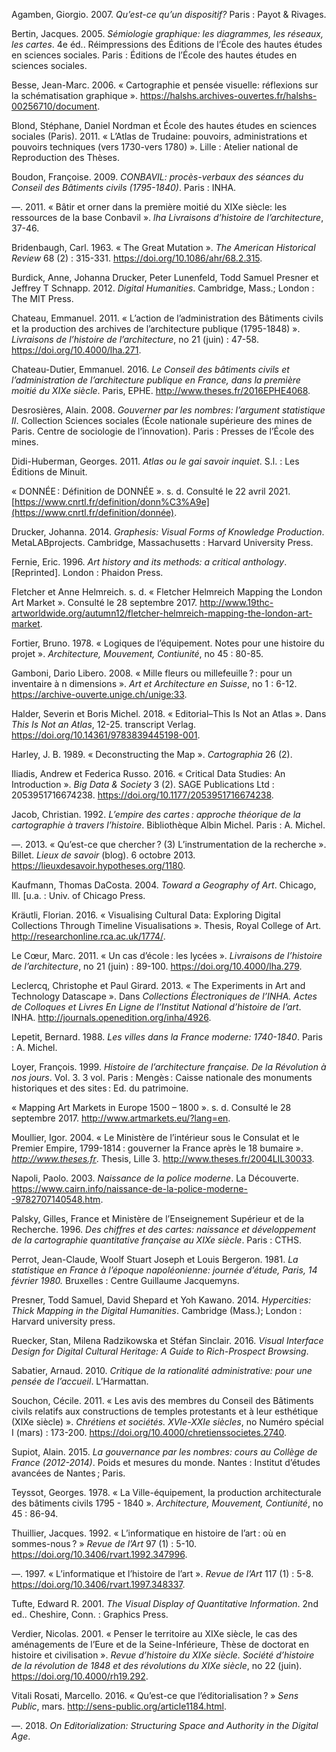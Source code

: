 Agamben, Giorgio. 2007. *Qu’est-ce qu’un dispositif?* Paris : Payot & Rivages.

Bertin, Jacques. 2005. *Sémiologie graphique: les diagrammes, les réseaux, les cartes*. 4e éd.. Réimpressions des Éditions de l’École des hautes études en sciences sociales. Paris : Éditions de l’École des hautes études en sciences sociales.

Besse, Jean-Marc. 2006. « Cartographie et pensée visuelle: réflexions sur la schématisation graphique ». https://halshs.archives-ouvertes.fr/halshs-00256710/document.

Blond, Stéphane, Daniel Nordman et École des hautes études en sciences sociales (Paris). 2011. « L’Atlas de Trudaine: pouvoirs, administrations et pouvoirs techniques (vers 1730-vers 1780) ». Lille : Atelier national de Reproduction des Thèses.

Boudon, Françoise. 2009. *CONBAVIL: procès-verbaux des séances du Conseil des Bâtiments civils (1795-1840)*. Paris : INHA.

—. 2011. « Bâtir et orner dans la première moitié du XIXe siècle: les ressources de la base Conbavil ». *lha Livraisons d’histoire de l’architecture*, 37-46.

Bridenbaugh, Carl. 1963. « The Great Mutation ». *The American Historical Review* 68 (2) : 315-331. https://doi.org/10.1086/ahr/68.2.315.

Burdick, Anne, Johanna Drucker, Peter Lunenfeld, Todd Samuel Presner et Jeffrey T Schnapp. 2012. *Digital Humanities*. Cambridge, Mass.; London : The MIT Press.

Chateau, Emmanuel. 2011. « L’action de l’administration des Bâtiments civils et la production des archives de l’architecture publique (1795-1848) ». *Livraisons de l’histoire de l’architecture*, no 21 (juin) : 47-58. https://doi.org/10.4000/lha.271.

Chateau-Dutier, Emmanuel. 2016. *Le Conseil des bâtiments civils et l’administration de l’architecture publique en France, dans la première moitié du XIXe siècle*. Paris, EPHE. http://www.theses.fr/2016EPHE4068.

Desrosières, Alain. 2008. *Gouverner par les nombres: l’argument statistique II*. Collection Sciences sociales (École nationale supérieure des mines de Paris. Centre de sociologie de l’innovation). Paris : Presses de l’École des mines.

Didi-Huberman, Georges. 2011. *Atlas ou le gai savoir inquiet*. S.l. : Les Éditions de Minuit.

« DONNÉE : Définition de DONNÉE ». s. d. Consulté le 22 avril 2021. [https://www.cnrtl.fr/definition/donn%C3%A9e](https://www.cnrtl.fr/definition/donnée).

Drucker, Johanna. 2014. *Graphesis: Visual Forms of Knowledge Production*. MetaLABprojects. Cambridge, Massachusetts : Harvard University Press.

Fernie, Eric. 1996. *Art history and its methods: a critical anthology*. [Reprinted]. London : Phaidon Press.

Fletcher et Anne Helmreich. s. d. « Fletcher Helmreich Mapping the London Art Market ». Consulté le 28 septembre 2017. http://www.19thc-artworldwide.org/autumn12/fletcher-helmreich-mapping-the-london-art-market.

Fortier, Bruno. 1978. « Logiques de l’équipement. Notes pour une histoire du projet ». *Architecture, Mouvement, Contiunité*, no 45 : 80-85.

Gamboni, Dario Libero. 2008. « Mille fleurs ou millefeuille ? : pour un inventaire à n dimensions ». *Art et Architecture en Suisse*, no 1 : 6-12. https://archive-ouverte.unige.ch/unige:33.

Halder, Severin et Boris Michel. 2018. « Editorial–This Is Not an Atlas ». Dans *This Is Not an Atlas*, 12-25. transcript Verlag. https://doi.org/10.14361/9783839445198-001.

Harley, J. B. 1989. « Deconstructing the Map ». *Cartographia* 26 (2).

Iliadis, Andrew et Federica Russo. 2016. « Critical Data Studies: An Introduction ». *Big Data & Society* 3 (2). SAGE Publications Ltd : 2053951716674238. https://doi.org/10.1177/2053951716674238.

Jacob, Christian. 1992. *L’empire des cartes : approche théorique de la cartographie à travers l’histoire*. Bibliothèque Albin Michel. Paris : A. Michel.

—. 2013. « Qu’est-ce que chercher ? (3) L’instrumentation de la recherche ». Billet. *Lieux de savoir* (blog). 6 octobre 2013. https://lieuxdesavoir.hypotheses.org/1180.

Kaufmann, Thomas DaCosta. 2004. *Toward a Geography of Art*. Chicago, Ill. [u.a. : Univ. of Chicago Press.

Kräutli, Florian. 2016. « Visualising Cultural Data: Exploring Digital Collections Through Timeline Visualisations ». Thesis, Royal College of Art. http://researchonline.rca.ac.uk/1774/.

Le Cœur, Marc. 2011. « Un cas d’école : les lycées ». *Livraisons de l’histoire de l’architecture*, no 21 (juin) : 89-100. https://doi.org/10.4000/lha.279.

Leclercq, Christophe et Paul Girard. 2013. « The Experiments in Art and Technology Datascape ». Dans *Collections Électroniques de l’INHA. Actes de Colloques et Livres En Ligne de l’Institut National d’histoire de l’art*. INHA. http://journals.openedition.org/inha/4926.

Lepetit, Bernard. 1988. *Les villes dans la France moderne: 1740-1840*. Paris : A. Michel.

Loyer, François. 1999. *Histoire de l’architecture française. De la Révolution à nos jours*. Vol. 3. 3 vol. Paris : Mengès : Caisse nationale des monuments historiques et des sites : Ed. du patrimoine.

« Mapping Art Markets in Europe 1500 – 1800 ». s. d. Consulté le 28 septembre 2017. http://www.artmarkets.eu/?lang=en.

Moullier, Igor. 2004. « Le Ministère de l’intérieur sous le Consulat et le Premier Empire, 1799-1814 : gouverner la France après le 18 bumaire ». *http://www.theses.fr*. Thesis, Lille 3. http://www.theses.fr/2004LIL30033.

Napoli, Paolo. 2003. *Naissance de la police moderne*. La Découverte. https://www.cairn.info/naissance-de-la-police-moderne--9782707140548.htm.

Palsky, Gilles, France et Ministère de l’Enseignement Supérieur et de la Recherche. 1996. *Des chiffres et des cartes: naissance et développement de la cartographie quantitative française au XIXe siècle*. Paris : CTHS.

Perrot, Jean-Claude, Woolf Stuart Joseph et Louis Bergeron. 1981. *La statistique en France à l’époque napoléonienne: journée d’étude, Paris, 14 février 1980.* Bruxelles : Centre Guillaume Jacquemyns.

Presner, Todd Samuel, David Shepard et Yoh Kawano. 2014. *Hypercities: Thick Mapping in the Digital Humanities*. Cambridge (Mass.); London : Harvard university press.

Ruecker, Stan, Milena Radzikowska et Stéfan Sinclair. 2016. *Visual Interface Design for Digital Cultural Heritage: A Guide to Rich-Prospect Browsing*.

Sabatier, Arnaud. 2010. *Critique de la rationalité administrative: pour une pensée de l’accueil*. L’Harmattan.

Souchon, Cécile. 2011. « Les avis des membres du Conseil des Bâtiments civils relatifs aux constructions de temples protestants et à leur esthétique (XIXe siècle) ». *Chrétiens et sociétés. XVIe-XXIe siècles*, no Numéro spécial I (mars) : 173-200. https://doi.org/10.4000/chretienssocietes.2740.

Supiot, Alain. 2015. *La gouvernance par les nombres: cours au Collège de France (2012-2014)*. Poids et mesures du monde. Nantes : Institut d’études avancées de Nantes ; Paris.

Teyssot, Georges. 1978. « La Ville-équipement, la production architecturale des bâtiments civils 1795 - 1840 ». *Architecture, Mouvement, Contiunité*, no 45 : 86-94.

Thuillier, Jacques. 1992. « L’informatique en histoire de l’art : où en sommes-nous ? » *Revue de l’Art* 97 (1) : 5-10. https://doi.org/10.3406/rvart.1992.347996.

—. 1997. « L’informatique et l’histoire de l’art ». *Revue de l’Art* 117 (1) : 5-8. https://doi.org/10.3406/rvart.1997.348337.

Tufte, Edward R. 2001. *The Visual Display of Quantitative Information*. 2nd ed.. Cheshire, Conn. : Graphics Press.

Verdier, Nicolas. 2001. « Penser le territoire au XIXe siècle, le cas des aménagements de l’Eure et de la Seine-Inférieure, Thèse de doctorat en histoire et civilisation ». *Revue d’histoire du XIXe siècle. Société d’histoire de la révolution de 1848 et des révolutions du XIXe siècle*, no 22 (juin). https://doi.org/10.4000/rh19.292.

Vitali Rosati, Marcello. 2016. « Qu’est-ce que l’éditorialisation ? » *Sens Public*, mars. http://sens-public.org/article1184.html.

—. 2018. *On Editorialization: Structuring Space and Authority in the Digital Age*.